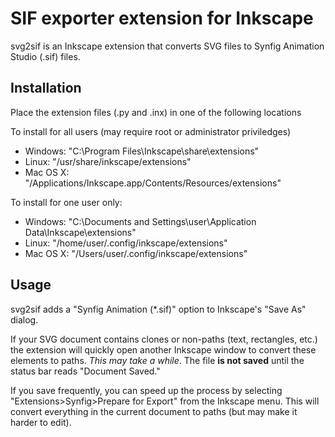 SIF exporter extension for Inkscape
===================================

svg2sif is an Inkscape extension that converts SVG files to Synfig Animation
Studio (.sif) files.

Installation
------------
Place the extension files (.py and .inx) in one of the following locations

To install for all users (may require root or administrator priviledges)

* Windows: "C:\Program Files\Inkscape\share\extensions"
* Linux: "/usr/share/inkscape/extensions"
* Mac OS X: "/Applications/Inkscape.app/Contents/Resources/extensions"

To install for one user only:

* Windows: "C:\Documents and Settings\user\Application Data\Inkscape\extensions"
* Linux: "/home/user/.config/inkscape/extensions"
* Mac OS X: "/Users/user/.config/inkscape/extensions"

Usage
-----

svg2sif adds a "Synfig Animation (*.sif)" option to Inkscape's "Save As" dialog.

If your SVG document contains clones or non-paths (text, rectangles, etc.)
the extension will quickly open another Inkscape window to convert these elements
to paths. *This may take a while*. The file **is not saved** until the status
bar reads "Document Saved."

If you save frequently, you can speed up the process by selecting
"Extensions>Synfig>Prepare for Export" from the Inkscape menu. This will convert
everything in the current document to paths (but may make it harder to edit).
